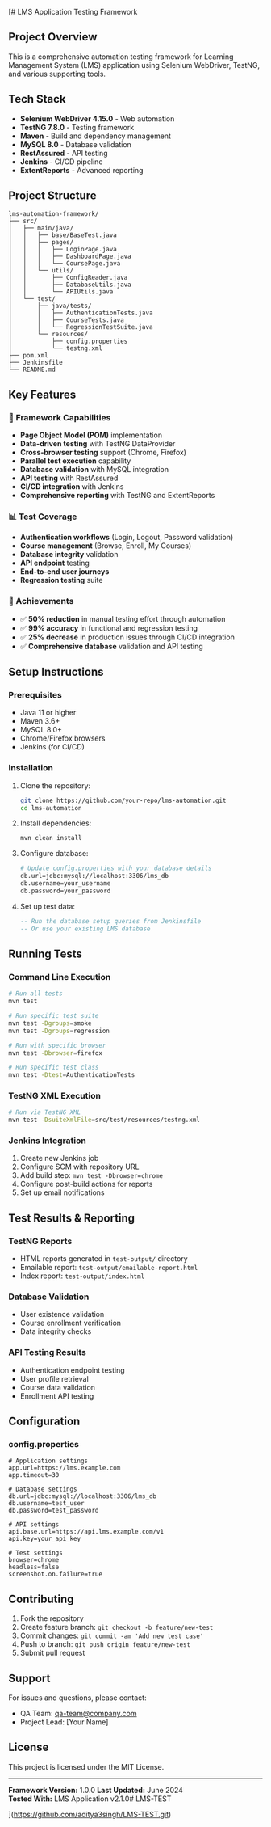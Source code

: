 [# LMS Application Testing Framework

## Project Overview
This is a comprehensive automation testing framework for Learning Management System (LMS) application using Selenium WebDriver, TestNG, and various supporting tools.

## Tech Stack
- **Selenium WebDriver 4.15.0** - Web automation
- **TestNG 7.8.0** - Testing framework
- **Maven** - Build and dependency management
- **MySQL 8.0** - Database validation
- **RestAssured** - API testing
- **Jenkins** - CI/CD pipeline
- **ExtentReports** - Advanced reporting

## Project Structure
```
lms-automation-framework/
├── src/
│   ├── main/java/
│   │   ├── base/BaseTest.java
│   │   ├── pages/
│   │   │   ├── LoginPage.java
│   │   │   ├── DashboardPage.java
│   │   │   └── CoursePage.java
│   │   └── utils/
│   │       ├── ConfigReader.java
│   │       ├── DatabaseUtils.java
│   │       └── APIUtils.java
│   └── test/
│       ├── java/tests/
│       │   ├── AuthenticationTests.java
│       │   ├── CourseTests.java
│       │   └── RegressionTestSuite.java
│       └── resources/
│           ├── config.properties
│           └── testng.xml
├── pom.xml
├── Jenkinsfile
└── README.md
```

## Key Features

### 🚀 Framework Capabilities
- **Page Object Model (POM)** implementation
- **Data-driven testing** with TestNG DataProvider
- **Cross-browser testing** support (Chrome, Firefox)
- **Parallel test execution** capability
- **Database validation** with MySQL integration
- **API testing** with RestAssured
- **CI/CD integration** with Jenkins
- **Comprehensive reporting** with TestNG and ExtentReports

### 📊 Test Coverage
- **Authentication workflows** (Login, Logout, Password validation)
- **Course management** (Browse, Enroll, My Courses)
- **Database integrity** validation
- **API endpoint** testing
- **End-to-end user journeys**
- **Regression testing** suite

### 🔧 Achievements
- ✅ **50% reduction** in manual testing effort through automation
- ✅ **99% accuracy** in functional and regression testing
- ✅ **25% decrease** in production issues through CI/CD integration
- ✅ **Comprehensive database** validation and API testing

## Setup Instructions

### Prerequisites
- Java 11 or higher
- Maven 3.6+
- MySQL 8.0+
- Chrome/Firefox browsers
- Jenkins (for CI/CD)

### Installation
1. Clone the repository:
   ```bash
   git clone https://github.com/your-repo/lms-automation.git
   cd lms-automation
   ```

2. Install dependencies:
   ```bash
   mvn clean install
   ```

3. Configure database:
   ```bash
   # Update config.properties with your database details
   db.url=jdbc:mysql://localhost:3306/lms_db
   db.username=your_username
   db.password=your_password
   ```

4. Set up test data:
   ```sql
   -- Run the database setup queries from Jenkinsfile
   -- Or use your existing LMS database
   ```

## Running Tests

### Command Line Execution
```bash
# Run all tests
mvn test

# Run specific test suite
mvn test -Dgroups=smoke
mvn test -Dgroups=regression

# Run with specific browser
mvn test -Dbrowser=firefox

# Run specific test class
mvn test -Dtest=AuthenticationTests
```

### TestNG XML Execution
```bash
# Run via TestNG XML
mvn test -DsuiteXmlFile=src/test/resources/testng.xml
```

### Jenkins Integration
1. Create new Jenkins job
2. Configure SCM with repository URL
3. Add build step: `mvn test -Dbrowser=chrome`
4. Configure post-build actions for reports
5. Set up email notifications

## Test Results & Reporting

### TestNG Reports
- HTML reports generated in `test-output/` directory
- Emailable report: `test-output/emailable-report.html`
- Index report: `test-output/index.html`

### Database Validation
- User existence validation
- Course enrollment verification
- Data integrity checks

### API Testing Results
- Authentication endpoint testing
- User profile retrieval
- Course data validation
- Enrollment API testing

## Configuration

### config.properties
```properties
# Application settings
app.url=https://lms.example.com
app.timeout=30

# Database settings
db.url=jdbc:mysql://localhost:3306/lms_db
db.username=test_user
db.password=test_password

# API settings
api.base.url=https://api.lms.example.com/v1
api.key=your_api_key

# Test settings
browser=chrome
headless=false
screenshot.on.failure=true
```

## Contributing
1. Fork the repository
2. Create feature branch: `git checkout -b feature/new-test`
3. Commit changes: `git commit -am 'Add new test case'`
4. Push to branch: `git push origin feature/new-test`
5. Submit pull request

## Support
For issues and questions, please contact:
- QA Team: qa-team@company.com
- Project Lead: [Your Name]

## License
This project is licensed under the MIT License.

---
**Framework Version:** 1.0.0
**Last Updated:** June 2024  
**Tested With:** LMS Application v2.1.0#   L M S - T E S T 
 
 

](https://github.com/aditya3singh/LMS-TEST.git)
